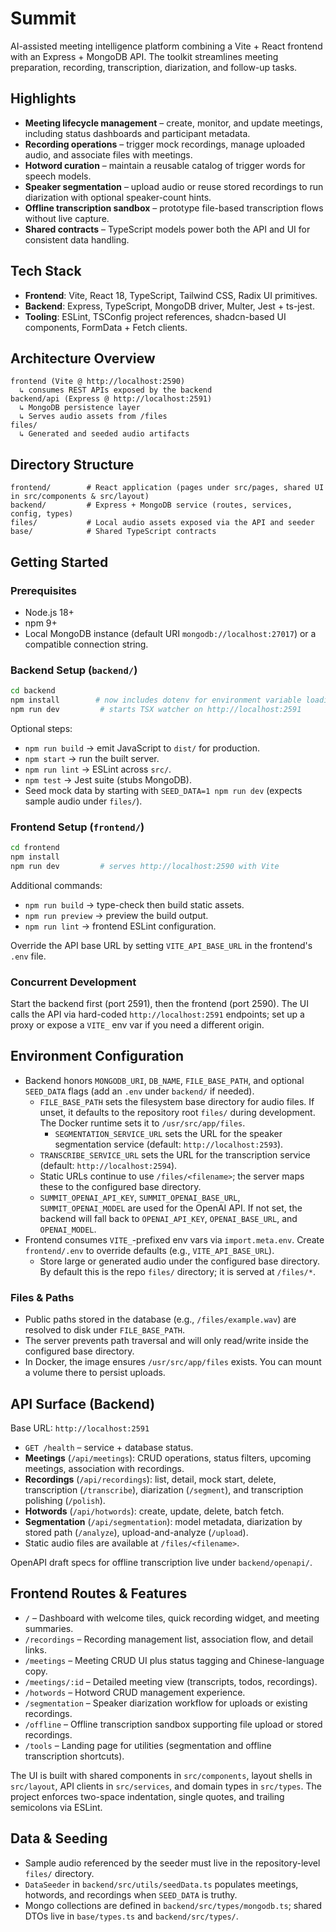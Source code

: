 # Summit

AI-assisted meeting intelligence platform combining a Vite + React frontend with an Express + MongoDB API. The toolkit streamlines meeting preparation, recording, transcription, diarization, and follow-up tasks.

## Highlights
- **Meeting lifecycle management** – create, monitor, and update meetings, including status dashboards and participant metadata.
- **Recording operations** – trigger mock recordings, manage uploaded audio, and associate files with meetings.
- **Hotword curation** – maintain a reusable catalog of trigger words for speech models.
- **Speaker segmentation** – upload audio or reuse stored recordings to run diarization with optional speaker-count hints.
- **Offline transcription sandbox** – prototype file-based transcription flows without live capture.
- **Shared contracts** – TypeScript models power both the API and UI for consistent data handling.

## Tech Stack
- **Frontend**: Vite, React 18, TypeScript, Tailwind CSS, Radix UI primitives.
- **Backend**: Express, TypeScript, MongoDB driver, Multer, Jest + ts-jest.
- **Tooling**: ESLint, TSConfig project references, shadcn-based UI components, FormData + Fetch clients.

## Architecture Overview
```
frontend (Vite @ http://localhost:2590)
  ↳ consumes REST APIs exposed by the backend
backend/api (Express @ http://localhost:2591)
  ↳ MongoDB persistence layer
  ↳ Serves audio assets from /files
files/
  ↳ Generated and seeded audio artifacts
```

## Directory Structure
```
frontend/        # React application (pages under src/pages, shared UI in src/components & src/layout)
backend/         # Express + MongoDB service (routes, services, config, types)
files/           # Local audio assets exposed via the API and seeder
base/            # Shared TypeScript contracts
```

## Getting Started

### Prerequisites
- Node.js 18+
- npm 9+
- Local MongoDB instance (default URI `mongodb://localhost:27017`) or a compatible connection string.

### Backend Setup (`backend/`)
```bash
cd backend
npm install        # now includes dotenv for environment variable loading
npm run dev         # starts TSX watcher on http://localhost:2591
```
Optional steps:
- `npm run build` → emit JavaScript to `dist/` for production.
- `npm start` → run the built server.
- `npm run lint` → ESLint across `src/`.
- `npm test` → Jest suite (stubs MongoDB).
- Seed mock data by starting with `SEED_DATA=1 npm run dev` (expects sample audio under `files/`).

### Frontend Setup (`frontend/`)
```bash
cd frontend
npm install
npm run dev         # serves http://localhost:2590 with Vite
```
Additional commands:
- `npm run build` → type-check then build static assets.
- `npm run preview` → preview the build output.
- `npm run lint` → frontend ESLint configuration.

Override the API base URL by setting `VITE_API_BASE_URL` in the frontend's `.env` file.

### Concurrent Development
Start the backend first (port 2591), then the frontend (port 2590). The UI calls the API via hard-coded `http://localhost:2591` endpoints; set up a proxy or expose a `VITE_` env var if you need a different origin.

## Environment Configuration
- Backend honors `MONGODB_URI`, `DB_NAME`, `FILE_BASE_PATH`, and optional `SEED_DATA` flags (add an `.env` under `backend/` if needed).
  - `FILE_BASE_PATH` sets the filesystem base directory for audio files. If unset, it defaults to the repository root `files/` during development. The Docker runtime sets it to `/usr/src/app/files`.
    - `SEGMENTATION_SERVICE_URL` sets the URL for the speaker segmentation service (default: `http://localhost:2593`).
  - `TRANSCRIBE_SERVICE_URL` sets the URL for the transcription service (default: `http://localhost:2594`).
  - Static URLs continue to use `/files/<filename>`; the server maps these to the configured base directory.
  - `SUMMIT_OPENAI_API_KEY`, `SUMMIT_OPENAI_BASE_URL`, `SUMMIT_OPENAI_MODEL` are used for the OpenAI API. If not set, the backend will fall back to `OPENAI_API_KEY`, `OPENAI_BASE_URL`, and `OPENAI_MODEL`.
- Frontend consumes `VITE_`-prefixed env vars via `import.meta.env`. Create `frontend/.env` to override defaults (e.g., `VITE_API_BASE_URL`).
  - Store large or generated audio under the configured base directory. By default this is the repo `files/` directory; it is served at `/files/*`.

### Files & Paths
- Public paths stored in the database (e.g., `/files/example.wav`) are resolved to disk under `FILE_BASE_PATH`.
- The server prevents path traversal and will only read/write inside the configured base directory.
- In Docker, the image ensures `/usr/src/app/files` exists. You can mount a volume there to persist uploads.

## API Surface (Backend)
Base URL: `http://localhost:2591`

- `GET /health` – service + database status.
- **Meetings** (`/api/meetings`): CRUD operations, status filters, upcoming meetings, association with recordings.
- **Recordings** (`/api/recordings`): list, detail, mock start, delete, transcription (`/transcribe`), diarization (`/segment`), and transcription polishing (`/polish`).
- **Hotwords** (`/api/hotwords`): create, update, delete, batch fetch.
- **Segmentation** (`/api/segmentation`): model metadata, diarization by stored path (`/analyze`), upload-and-analyze (`/upload`).
- Static audio files are available at `/files/<filename>`.

OpenAPI draft specs for offline transcription live under `backend/openapi/`.

## Frontend Routes & Features
- `/` – Dashboard with welcome tiles, quick recording widget, and meeting summaries.
- `/recordings` – Recording management list, association flow, and detail links.
- `/meetings` – Meeting CRUD UI plus status tagging and Chinese-language copy.
- `/meetings/:id` – Detailed meeting view (transcripts, todos, recordings).
- `/hotwords` – Hotword CRUD management experience.
- `/segmentation` – Speaker diarization workflow for uploads or existing recordings.
- `/offline` – Offline transcription sandbox supporting file upload or stored recordings.
- `/tools` – Landing page for utilities (segmentation and offline transcription shortcuts).

The UI is built with shared components in `src/components`, layout shells in `src/layout`, API clients in `src/services`, and domain types in `src/types`. The project enforces two-space indentation, single quotes, and trailing semicolons via ESLint.

## Data & Seeding
- Sample audio referenced by the seeder must live in the repository-level `files/` directory.
- `DataSeeder` in `backend/src/utils/seedData.ts` populates meetings, hotwords, and recordings when `SEED_DATA` is truthy.
- Mongo collections are defined in `backend/src/types/mongodb.ts`; shared DTOs live in `base/types.ts` and `backend/src/types/`.
